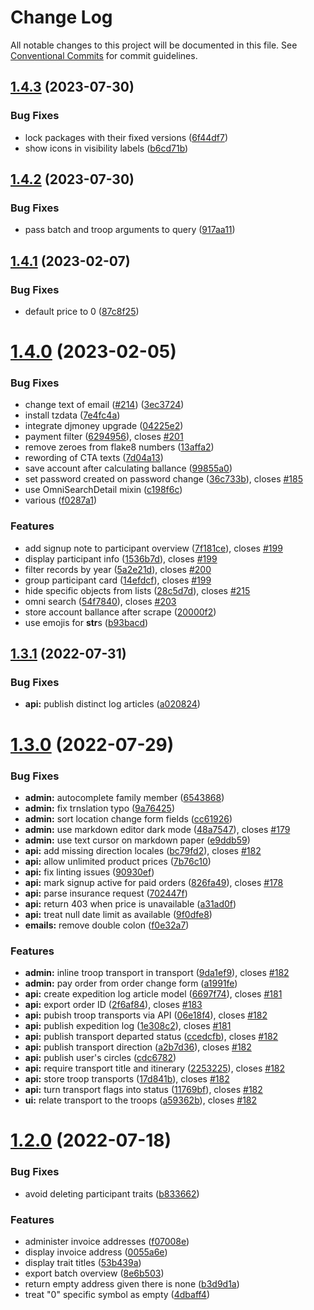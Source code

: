 # Change Log

All notable changes to this project will be documented in this file.
See [Conventional Commits](https://conventionalcommits.org) for commit guidelines.

## [1.4.3](https://github.com/just-paja/fantasion/compare/v1.4.2...v1.4.3) (2023-07-30)

### Bug Fixes

- lock packages with their fixed versions ([6f44df7](https://github.com/just-paja/fantasion/commit/6f44df758a5ec1c03cf907670f4b22f71bfd016c))
- show icons in visibility labels ([b6cd71b](https://github.com/just-paja/fantasion/commit/b6cd71b06d6016fbc6fe33f43d359eb1eb0251ca))

## [1.4.2](https://github.com/just-paja/fantasion/compare/v1.4.1...v1.4.2) (2023-07-30)

### Bug Fixes

- pass batch and troop arguments to query ([917aa11](https://github.com/just-paja/fantasion/commit/917aa11bcbc52550765e68f501beb93d5ac639bd))

## [1.4.1](https://github.com/just-paja/fantasion/compare/v1.4.0...v1.4.1) (2023-02-07)

### Bug Fixes

- default price to 0 ([87c8f25](https://github.com/just-paja/fantasion/commit/87c8f257db0379b814ee31928880bb1788cfbc84))

# [1.4.0](https://github.com/just-paja/fantasion/compare/v1.3.2...v1.4.0) (2023-02-05)

### Bug Fixes

- change text of email ([#214](https://github.com/just-paja/fantasion/issues/214)) ([3ec3724](https://github.com/just-paja/fantasion/commit/3ec3724fc180d3b0889a8279dcbd08ae4c5254cb))
- install tzdata ([7e4fc4a](https://github.com/just-paja/fantasion/commit/7e4fc4abf78d0c7a145ca6508884f3b7c8490cc9))
- integrate djmoney upgrade ([04225e2](https://github.com/just-paja/fantasion/commit/04225e24920d981b17f75bf86ca1040c27d4970e))
- payment filter ([6294956](https://github.com/just-paja/fantasion/commit/6294956db9fd0f5357fd2ca4274d12e95cd1e0de)), closes [#201](https://github.com/just-paja/fantasion/issues/201)
- remove zeroes from flake8 numbers ([13affa2](https://github.com/just-paja/fantasion/commit/13affa22956e71ee1c0b8c95ed83059737a6b211))
- rewording of CTA texts ([7d04a13](https://github.com/just-paja/fantasion/commit/7d04a13844fcc645d26e80e5153c5164ab1fbf65))
- save account after calculating ballance ([99855a0](https://github.com/just-paja/fantasion/commit/99855a01c3adb5129297fa4dd63b7be46c603ab3))
- set password created on password change ([36c733b](https://github.com/just-paja/fantasion/commit/36c733bd9da02c0ab8f3bc4e45787d16d04fcce8)), closes [#185](https://github.com/just-paja/fantasion/issues/185)
- use OmniSearchDetail mixin ([c198f6c](https://github.com/just-paja/fantasion/commit/c198f6c167cad0dd53783033dd68fef24cf796c1))
- various ([f0287a1](https://github.com/just-paja/fantasion/commit/f0287a1f1bc5b32ff964ff15b766bdabdc1eaf20))

### Features

- add signup note to participant overview ([7f181ce](https://github.com/just-paja/fantasion/commit/7f181ce45515cdccc147c6a57babbb2f4cc4ccf7)), closes [#199](https://github.com/just-paja/fantasion/issues/199)
- display participant info ([1536b7d](https://github.com/just-paja/fantasion/commit/1536b7d4b68261ba575eb2452200eb4d56537df8)), closes [#199](https://github.com/just-paja/fantasion/issues/199)
- filter records by year ([5a2e21d](https://github.com/just-paja/fantasion/commit/5a2e21d6dfcc438afb617a71729cf0c1e60abc2c)), closes [#200](https://github.com/just-paja/fantasion/issues/200)
- group participant card ([14efdcf](https://github.com/just-paja/fantasion/commit/14efdcfdfde7d312193dc93bee910937c0891ec5)), closes [#199](https://github.com/just-paja/fantasion/issues/199)
- hide specific objects from lists ([28c5d7d](https://github.com/just-paja/fantasion/commit/28c5d7dc34160045cd89a69d5a26c4ceaf4f05fe)), closes [#215](https://github.com/just-paja/fantasion/issues/215)
- omni search ([54f7840](https://github.com/just-paja/fantasion/commit/54f7840d916f33b40c1d8e7b759c287d63c46d58)), closes [#203](https://github.com/just-paja/fantasion/issues/203)
- store account ballance after scrape ([20000f2](https://github.com/just-paja/fantasion/commit/20000f20d1048ec0719e12b1d80e06a2a7f7bfb5))
- use emojis for **str**s ([b93bacd](https://github.com/just-paja/fantasion/commit/b93bacd949869ea124aece4ce2aa9cc47c0bd251))

## [1.3.1](https://github.com/just-paja/fantasion/compare/v1.3.0...v1.3.1) (2022-07-31)

### Bug Fixes

- **api:** publish distinct log articles ([a020824](https://github.com/just-paja/fantasion/commit/a020824ba2a066d6caa8110f6a31db5eb745cdf5))

# [1.3.0](https://github.com/just-paja/fantasion/compare/v1.2.0...v1.3.0) (2022-07-29)

### Bug Fixes

- **admin:** autocomplete family member ([6543868](https://github.com/just-paja/fantasion/commit/654386871df0762dacc3ac900a0174c169537a73))
- **admin:** fix trnslation typo ([9a76425](https://github.com/just-paja/fantasion/commit/9a76425fe58c459339696a11ff627a84c72a998b))
- **admin:** sort location change form fields ([cc61926](https://github.com/just-paja/fantasion/commit/cc619265a3f0c5164a88d05216604b2131463664))
- **admin:** use markdown editor dark mode ([48a7547](https://github.com/just-paja/fantasion/commit/48a7547edbc84801769f209abd65e0358b760ad0)), closes [#179](https://github.com/just-paja/fantasion/issues/179)
- **admin:** use text cursor on markdown paper ([e9ddb59](https://github.com/just-paja/fantasion/commit/e9ddb59b41dc17c3e9bff080fdea3bca9dbac457))
- **api:** add missing direction locales ([bc79fd2](https://github.com/just-paja/fantasion/commit/bc79fd2348eb146f6e1bda64d863c0be594171f6)), closes [#182](https://github.com/just-paja/fantasion/issues/182)
- **api:** allow unlimited product prices ([7b76c10](https://github.com/just-paja/fantasion/commit/7b76c10c3c5f773947ebd83e3712a9302bb41912))
- **api:** fix linting issues ([90930ef](https://github.com/just-paja/fantasion/commit/90930ef6477185d7a97fd07d648c9db7f05868d9))
- **api:** mark signup active for paid orders ([826fa49](https://github.com/just-paja/fantasion/commit/826fa49a6675f9ee7f82b051fc8083dc5fa8d5bb)), closes [#178](https://github.com/just-paja/fantasion/issues/178)
- **api:** parse insurance request ([702447f](https://github.com/just-paja/fantasion/commit/702447f132bd8afff2050d92d55cee691073a439))
- **api:** return 403 when price is unavailable ([a31ad0f](https://github.com/just-paja/fantasion/commit/a31ad0f0ec1d4c6f5b7828cc2df0450883105827))
- **api:** treat null date limit as available ([9f0dfe8](https://github.com/just-paja/fantasion/commit/9f0dfe8623869a0933c8861fcd7c288944b97a8a))
- **emails:** remove double colon ([f0e32a7](https://github.com/just-paja/fantasion/commit/f0e32a78d53038797892b56afce68a716a93d3be))

### Features

- **admin:** inline troop transport in transport ([9da1ef9](https://github.com/just-paja/fantasion/commit/9da1ef91f31250a8c6ddfaccb3ee11e645ca9ee7)), closes [#182](https://github.com/just-paja/fantasion/issues/182)
- **admin:** pay order from order change form ([a1991fe](https://github.com/just-paja/fantasion/commit/a1991fe23f93f113134cdb35d75b1bb2b41827a4))
- **api:** create expedition log article model ([6697f74](https://github.com/just-paja/fantasion/commit/6697f742c8b897bacb672d1b0eef5fbdc23faba2)), closes [#181](https://github.com/just-paja/fantasion/issues/181)
- **api:** export order ID ([2f6af84](https://github.com/just-paja/fantasion/commit/2f6af840d2363eba211025fda3f12899ce5a3ca4)), closes [#183](https://github.com/just-paja/fantasion/issues/183)
- **api:** pubish troop transports via API ([06e18f4](https://github.com/just-paja/fantasion/commit/06e18f4c9716948b31e7f149bf6172d2417a9185)), closes [#182](https://github.com/just-paja/fantasion/issues/182)
- **api:** publish expedition log ([1e308c2](https://github.com/just-paja/fantasion/commit/1e308c206092bebaaedb885cfb0124fa0eada267)), closes [#181](https://github.com/just-paja/fantasion/issues/181)
- **api:** publish transport departed status ([ccedcfb](https://github.com/just-paja/fantasion/commit/ccedcfbc3d9083880cd47f4008bec4bdff7c4fe0)), closes [#182](https://github.com/just-paja/fantasion/issues/182)
- **api:** publish transport direction ([a2b7d36](https://github.com/just-paja/fantasion/commit/a2b7d36a596f0259851d69cabff50eb0d39ffcd2)), closes [#182](https://github.com/just-paja/fantasion/issues/182)
- **api:** publish user's circles ([cdc6782](https://github.com/just-paja/fantasion/commit/cdc6782d98e3dc85a6c439db42408ba0a2c8d7d3))
- **api:** require transport title and itinerary ([2253225](https://github.com/just-paja/fantasion/commit/225322592af2d4301f313b0ba02da6d7afc490f3)), closes [#182](https://github.com/just-paja/fantasion/issues/182)
- **api:** store troop transports ([17d841b](https://github.com/just-paja/fantasion/commit/17d841b0da3fe4b6d55335d0ecae804aa0b69370)), closes [#182](https://github.com/just-paja/fantasion/issues/182)
- **api:** turn transport flags into status ([11769bf](https://github.com/just-paja/fantasion/commit/11769bff98a3bb19982a342fba28b37285a2b9bb)), closes [#182](https://github.com/just-paja/fantasion/issues/182)
- **ui:** relate transport to the troops ([a59362b](https://github.com/just-paja/fantasion/commit/a59362bf347b2b412a5eecb651986ba960ba5f4e)), closes [#182](https://github.com/just-paja/fantasion/issues/182)

# [1.2.0](https://github.com/just-paja/fantasion/compare/v1.1.1...v1.2.0) (2022-07-18)

### Bug Fixes

- avoid deleting participant traits ([b833662](https://github.com/just-paja/fantasion/commit/b833662e480d87923d4a564bf55569da461c0f91))

### Features

- administer invoice addresses ([f07008e](https://github.com/just-paja/fantasion/commit/f07008eec65c275812ca2127d58f007232a4b62c))
- display invoice address ([0055a6e](https://github.com/just-paja/fantasion/commit/0055a6e752d189a478c693fd72b257d65ef3976c))
- display trait titles ([53b439a](https://github.com/just-paja/fantasion/commit/53b439abb44775439e61e2063bae48a582215911))
- export batch overview ([8e6b503](https://github.com/just-paja/fantasion/commit/8e6b503611562d2227220ae2fb767dec16f15c3d))
- return empty address given there is none ([b3d9d1a](https://github.com/just-paja/fantasion/commit/b3d9d1af7098767a7434ff893b05f7214a7f2faa))
- treat "0" specific symbol as empty ([4dbaff4](https://github.com/just-paja/fantasion/commit/4dbaff4d1b6e7443489075870409ddd6b5fef99d))
